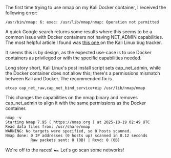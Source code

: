 The first time trying to use nmap on my Kali Docker container, I received the following error: 

```
/usr/bin/nmap: 6: exec: /usr/lib/nmap/nmap: Operation not permitted
```

A quick Google search returns some results where this seems to be a common issue with Docker containers not having NET_ADMIN capabilities. The most helpful article I found was <a href="https://bugs.kali.org/view.php?id=9085"> this one </a> on the Kali Linux bug tracker. 

It seems this is by design, as the expected use-case is to use Docker containers as privileged or with the specific capabilities needed. 

Long story short, Kali Linux's post install script sets cap_net_admin, while the Docker container does not allow this; there's a permissions mismatch between Kali and Docker. The recommended fix is 

```
etcap cap_net_raw,cap_net_bind_service+eip /usr/lib/nmap/nmap
```
This changes the capabilities on the nmap binary and removes cap_net_admin to align it with the same permissions as the Docker container. 

```
nmap -v
Starting Nmap 7.95 ( https://nmap.org ) at 2025-10-19 02:49 UTC
Read data files from: /usr/share/nmap
WARNING: No targets were specified, so 0 hosts scanned.
Nmap done: 0 IP addresses (0 hosts up) scanned in 0.12 seconds
           Raw packets sent: 0 (0B) | Rcvd: 0 (0B)
```
We're off to the races! 🏎️ Let's go scan some networks!
